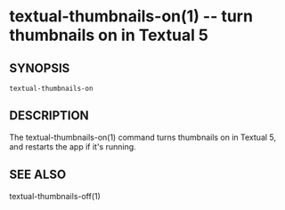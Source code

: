 textual-thumbnails-on(1) -- turn thumbnails on in Textual 5
===========================================================

## SYNOPSIS

`textual-thumbnails-on`

## DESCRIPTION

The textual-thumbnails-on(1) command turns thumbnails on in Textual 5, and restarts the app if it's running.

## SEE ALSO

textual-thumbnails-off(1)


[SYNOPSIS]: #SYNOPSIS "SYNOPSIS"
[DESCRIPTION]: #DESCRIPTION "DESCRIPTION"
[SEE ALSO]: #SEE-ALSO "SEE ALSO"


[np(1)]: np.1.html
[textual-thumbnails-off(1)]: textual-thumbnails-off.1.html
[textual-thumbnails-on(1)]: textual-thumbnails-on.1.html
